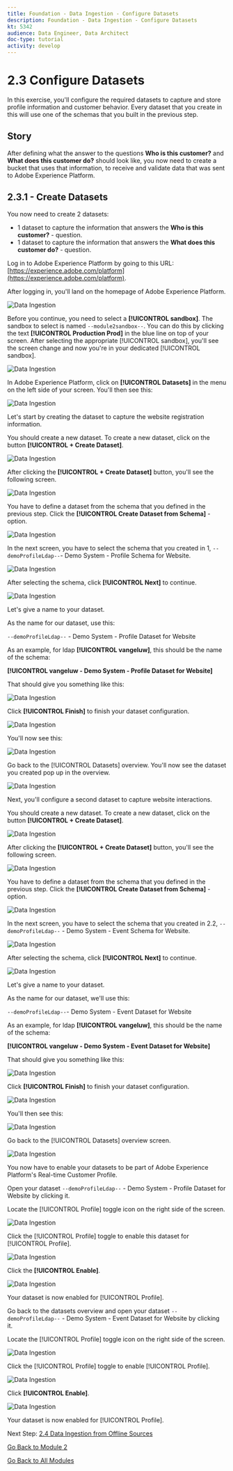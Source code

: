 ```yaml
---
title: Foundation - Data Ingestion - Configure Datasets
description: Foundation - Data Ingestion - Configure Datasets
kt: 5342
audience: Data Engineer, Data Architect
doc-type: tutorial
activity: develop
---
```

# 2.3 Configure Datasets

In this exercise, you'll configure the required datasets to capture and store profile information and customer behavior. Every dataset that you create in this will use one of the schemas that you built in the previous step.

## Story

After defining what the answer to the questions **Who is this customer?** and **What does this customer do?** should look like, you now need to create a bucket that uses that information, to receive and validate data that was sent to Adobe Experience Platform.

## 2.3.1 - Create Datasets

You now need to create 2 datasets:

* 1 dataset to capture the information that answers the **Who is this customer?** - question.
* 1 dataset to capture the information that answers the **What does this customer do?** - question.

Log in to Adobe Experience Platform by going to this URL: [https://experience.adobe.com/platform](https://experience.adobe.com/platform).

After logging in, you'll land on the homepage of Adobe Experience Platform.

![Data Ingestion](./images/home.png)

Before you continue, you need to select a **[!UICONTROL sandbox]**. The sandbox to select is named ``--module2sandbox--``. You can do this by clicking the text **[!UICONTROL Production Prod]** in the blue line on top of your screen. After selecting the appropriate [!UICONTROL sandbox], you'll see the screen change and now you're in your dedicated [!UICONTROL sandbox].

![Data Ingestion](./images/sb1.png)

In Adobe Experience Platform, click on **[!UICONTROL Datasets]** in the menu on the left side of your screen.  You'll then see this:

![Data Ingestion](./images/menudatasets.png)

Let's start by creating the dataset to capture the website registration information.

You should create a new dataset. To create a new dataset, click on the button **[!UICONTROL + Create Dataset]**.

![Data Ingestion](./images/createdataset.png)

After clicking the **[!UICONTROL + Create Dataset]** button, you'll see the following screen. 

![Data Ingestion](./images/datasetsetup.png)

You have to define a dataset from the schema that you defined in the previous step. Click the **[!UICONTROL Create Dataset from Schema]** - option.

![Data Ingestion](./images/datasetfromschema.png)

In the next screen, you have to select the schema that you created in 1, `--demoProfileLdap--`- Demo System - Profile Schema for Website.

![Data Ingestion](./images/schemaselection.png)

After selecting the schema, click **[!UICONTROL Next]** to continue.

![Data Ingestion](./images/next.png)

Let's give a name to your dataset. 

As the name for our dataset, use this:

`--demoProfileLdap--` - Demo System - Profile Dataset for Website

As an example, for ldap **[!UICONTROL vangeluw]**, this should be the name of the schema:

**[!UICONTROL vangeluw - Demo System - Profile Dataset for Website]**
  
That should give you something like this:

![Data Ingestion](./images/datasetname.png)

Click **[!UICONTROL Finish]** to finish your dataset configuration.

![Data Ingestion](./images/finish.png)

You'll now see this:

![Data Ingestion](./images/dsoverview1.png)

Go back to the [!UICONTROL Datasets] overview. You'll now see the dataset you created pop up in the overview.

![Data Ingestion](./images/dsoverview2.png)

Next, you'll configure a second dataset to capture website interactions.

You should create a new dataset. To create a new dataset, click on the button **[!UICONTROL + Create Dataset]**.

![Data Ingestion](./images/createdataset.png)

After clicking the **[!UICONTROL + Create Dataset]** button, you'll see the following screen. 

![Data Ingestion](./images/datasetsetup.png)

You have to define a dataset from the schema that you defined in the previous step. Click the **[!UICONTROL Create Dataset from Schema]** - option.

![Data Ingestion](./images/datasetfromschema.png)

In the next screen, you have to select the schema that you created in 2.2, `--demoProfileLdap--` - Demo System - Event Schema for Website.

![Data Ingestion](./images/schemaselectionee.png)

After selecting the schema, click **[!UICONTROL Next]** to continue.

![Data Ingestion](./images/next.png)

Let's give a name to your dataset. 

As the name for our dataset, we'll use this:

`--demoProfileLdap--`- Demo System - Event Dataset for Website

As an example, for ldap **[!UICONTROL vangeluw]**, this should be the name of the schema:

**[!UICONTROL vangeluw - Demo System - Event Dataset for Website]**
  
That should give you something like this:

![Data Ingestion](./images/datasetnameee.png)

Click **[!UICONTROL Finish]** to finish your dataset configuration.

![Data Ingestion](./images/finish.png)

You'll then see this:

![Data Ingestion](./images/finish1.png)

Go back to the [!UICONTROL Datasets] overview screen.

![Data Ingestion](./images/datasetsoverview.png)

You now have to enable your datasets to be part of Adobe Experience Platform's Real-time Customer Profile.

Open your dataset `--demoProfileLdap--` - Demo System - Profile Dataset for Website by clicking it.

Locate the [!UICONTROL Profile] toggle icon on the right side of the screen.

![Data Ingestion](./images/ds1.png)

Click the [!UICONTROL Profile] toggle to enable this dataset for [!UICONTROL Profile].

![Data Ingestion](./images/ds2.png)

Click the **[!UICONTROL Enable]**.

![Data Ingestion](./images/ds3.png)

Your dataset is now enabled for [!UICONTROL Profile].

Go back to the datasets overview and open your dataset `--demoProfileLdap--` - Demo System - Event Dataset for Website by clicking it.

Locate the [!UICONTROL Profile] toggle icon on the right side of the screen.

![Data Ingestion](./images/ds4.png)

Click the [!UICONTROL Profile] toggle to enable [!UICONTROL Profile].

![Data Ingestion](./images/ds2.png)

Click **[!UICONTROL Enable]**.

![Data Ingestion](./images/ds5.png)

Your dataset is now enabled for [!UICONTROL Profile].

Next Step: [2.4 Data Ingestion from Offline Sources](./ex4.md)

[Go Back to Module 2](./data-ingestion.md)

[Go Back to All Modules](../../overview.md)
